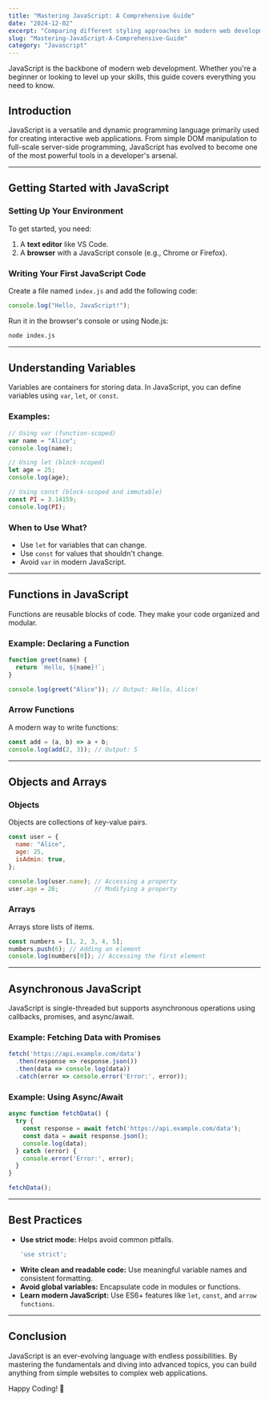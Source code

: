 ```yaml
---
title: "Mastering JavaScript: A Comprehensive Guide"
date: "2024-12-02"
excerpt: "Comparing different styling approaches in modern web development."
slug: "Mastering-JavaScript-A-Comprehensive-Guide"
category: "Javascript"
---
```



JavaScript is the backbone of modern web development. Whether you're a beginner or looking to level up your skills, this guide covers everything you need to know.



## Introduction

JavaScript is a versatile and dynamic programming language primarily used for creating interactive web applications. From simple DOM manipulation to full-scale server-side programming, JavaScript has evolved to become one of the most powerful tools in a developer's arsenal.

---

## Getting Started with JavaScript

### Setting Up Your Environment

To get started, you need:

1. A **text editor** like VS Code.
2. A **browser** with a JavaScript console (e.g., Chrome or Firefox).

### Writing Your First JavaScript Code

Create a file named `index.js` and add the following code:

```javascript
console.log("Hello, JavaScript!");
```

Run it in the browser's console or using Node.js:
```bash
node index.js
```

---

## Understanding Variables

Variables are containers for storing data. In JavaScript, you can define variables using `var`, `let`, or `const`.

### Examples:

```javascript
// Using var (function-scoped)
var name = "Alice";
console.log(name);

// Using let (block-scoped)
let age = 25;
console.log(age);

// Using const (block-scoped and immutable)
const PI = 3.14159;
console.log(PI);
```

### When to Use What?

- Use `let` for variables that can change.
- Use `const` for values that shouldn't change.
- Avoid `var` in modern JavaScript.

---

## Functions in JavaScript

Functions are reusable blocks of code. They make your code organized and modular.

### Example: Declaring a Function

```javascript
function greet(name) {
  return `Hello, ${name}!`;
}

console.log(greet("Alice")); // Output: Hello, Alice!
```

### Arrow Functions

A modern way to write functions:

```javascript
const add = (a, b) => a + b;
console.log(add(2, 3)); // Output: 5
```

---

## Objects and Arrays

### Objects

Objects are collections of key-value pairs.

```javascript
const user = {
  name: "Alice",
  age: 25,
  isAdmin: true,
};

console.log(user.name); // Accessing a property
user.age = 26;          // Modifying a property
```

### Arrays

Arrays store lists of items.

```javascript
const numbers = [1, 2, 3, 4, 5];
numbers.push(6); // Adding an element
console.log(numbers[0]); // Accessing the first element
```

---

## Asynchronous JavaScript

JavaScript is single-threaded but supports asynchronous operations using callbacks, promises, and async/await.

### Example: Fetching Data with Promises

```javascript
fetch('https://api.example.com/data')
  .then(response => response.json())
  .then(data => console.log(data))
  .catch(error => console.error('Error:', error));
```

### Example: Using Async/Await

```javascript
async function fetchData() {
  try {
    const response = await fetch('https://api.example.com/data');
    const data = await response.json();
    console.log(data);
  } catch (error) {
    console.error('Error:', error);
  }
}

fetchData();
```

---

## Best Practices

- **Use strict mode:** Helps avoid common pitfalls.
  ```javascript
  'use strict';
  ```
- **Write clean and readable code:** Use meaningful variable names and consistent formatting.
- **Avoid global variables:** Encapsulate code in modules or functions.
- **Learn modern JavaScript:** Use ES6+ features like `let`, `const`, and `arrow functions`.

---

## Conclusion

JavaScript is an ever-evolving language with endless possibilities. By mastering the fundamentals and diving into advanced topics, you can build anything from simple websites to complex web applications.

Happy Coding! 🎉
